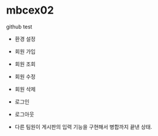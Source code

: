 # mbcex02
github test

- 환경 설정
- 회원 가입
- 회원 조회
- 회원 수정
- 회원 삭제
- 로그인
- 로그아웃

- 다른 팀원이 게시판의 입력 기능을 구현해서 병합까지 끝낸 상태.
